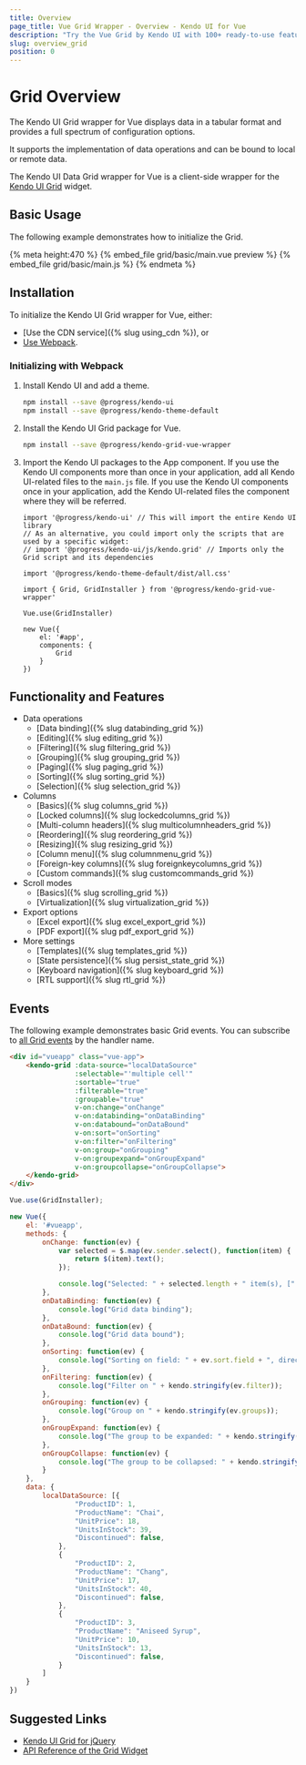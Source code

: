 ```yaml
---
title: Overview
page_title: Vue Grid Wrapper - Overview - Kendo UI for Vue
description: "Try the Vue Grid by Kendo UI with 100+ ready-to-use features covering everything from paging, sorting, filtering and data editing to grouping."
slug: overview_grid
position: 0
---
```


# Grid Overview

The Kendo UI Grid wrapper for Vue displays data in a tabular format and provides a full spectrum of configuration options.

It supports the implementation of data operations and can be bound to local or remote data.

The Kendo UI Data Grid wrapper for Vue is a client-side wrapper for the [Kendo UI Grid](https://docs.telerik.com/kendo-ui/api/javascript/ui/grid) widget.

## Basic Usage

The following example demonstrates how to initialize the Grid.

{% meta height:470 %}
{% embed_file grid/basic/main.vue preview %}
{% embed_file grid/basic/main.js %}
{% endmeta %}

## Installation

To initialize the Kendo UI Grid wrapper for Vue, either:

* [Use the CDN service]({% slug using_cdn %}), or
* [Use Webpack](#toc-initializing-with-webpack).

### Initializing with Webpack

1. Install Kendo UI and add a theme.

    ```sh
    npm install --save @progress/kendo-ui
    npm install --save @progress/kendo-theme-default
    ```

1. Install the Kendo UI Grid package for Vue.

    ```sh
    npm install --save @progress/kendo-grid-vue-wrapper
    ```

1. Import the Kendo UI packages to the App component. If you use the Kendo UI components more than once in your application, add all Kendo UI-related files to the `main.js` file. If you use the Kendo UI components once in your application, add the Kendo UI-related files the component where they will be referred.

    ```js-no-run
    import '@progress/kendo-ui' // This will import the entire Kendo UI library
    // As an alternative, you could import only the scripts that are used by a specific widget:
    // import '@progress/kendo-ui/js/kendo.grid' // Imports only the Grid script and its dependencies

    import '@progress/kendo-theme-default/dist/all.css'

    import { Grid, GridInstaller } from '@progress/kendo-grid-vue-wrapper'

    Vue.use(GridInstaller)

    new Vue({
        el: '#app',
        components: {
            Grid
        }
    })
    ```

## Functionality and Features

* Data operations
    * [Data binding]({% slug databinding_grid %})
    * [Editing]({% slug editing_grid %})
    * [Filtering]({% slug filtering_grid %})
    * [Grouping]({% slug grouping_grid %})
    * [Paging]({% slug paging_grid %})
    * [Sorting]({% slug sorting_grid %})
    * [Selection]({% slug selection_grid %})
* Columns
    * [Basics]({% slug columns_grid %})
    * [Locked columns]({% slug lockedcolumns_grid %})
    * [Multi-column headers]({% slug multicolumnheaders_grid %})
    * [Reordering]({% slug reordering_grid %})
    * [Resizing]({% slug resizing_grid %})
    * [Column menu]({% slug columnmenu_grid %})
    * [Foreign-key columns]({% slug foreignkeycolumns_grid %})
    * [Custom commands]({% slug customcommands_grid %})
* Scroll modes
    * [Basics]({% slug scrolling_grid %})
    * [Virtualization]({% slug virtualization_grid %})
* Export options
    * [Excel export]({% slug excel_export_grid %})
    * [PDF export]({% slug pdf_export_grid %})
* More settings
    * [Templates]({% slug templates_grid %})
    * [State persistence]({% slug persist_state_grid %})
    * [Keyboard navigation]({% slug keyboard_grid %})
    * [RTL support]({% slug rtl_grid %})

## Events

The following example demonstrates basic Grid events. You can subscribe to [all Grid events](https://docs.telerik.com/kendo-ui/api/javascript/ui/grid#events) by the handler name.

```html
<div id="vueapp" class="vue-app">
    <kendo-grid :data-source="localDataSource"
                :selectable="'multiple cell'"
                :sortable="true"
                :filterable="true"
                :groupable="true"
                v-on:change="onChange"
                v-on:databinding="onDataBinding"
                v-on:databound="onDataBound"
                v-on:sort="onSorting"
                v-on:filter="onFiltering"
                v-on:group="onGrouping"
                v-on:groupexpand="onGroupExpand"
                v-on:groupcollapse="onGroupCollapse">
    </kendo-grid>
</div>
```
```js
Vue.use(GridInstaller);

new Vue({
    el: '#vueapp',
    methods: {
        onChange: function(ev) {
            var selected = $.map(ev.sender.select(), function(item) {
                return $(item).text();
            });

            console.log("Selected: " + selected.length + " item(s), [" + selected.join(", ") + "]");
        },
        onDataBinding: function(ev) {
            console.log("Grid data binding");
        },
        onDataBound: function(ev) {
            console.log("Grid data bound");
        },
        onSorting: function(ev) {
            console.log("Sorting on field: " + ev.sort.field + ", direction:" + (ev.sort.dir || "none"));
        },
        onFiltering: function(ev) {
            console.log("Filter on " + kendo.stringify(ev.filter));
        },
        onGrouping: function(ev) {
            console.log("Group on " + kendo.stringify(ev.groups));
        },
        onGroupExpand: function(ev) {
            console.log("The group to be expanded: " + kendo.stringify(ev.group));
        },
        onGroupCollapse: function(ev) {
            console.log("The group to be collapsed: " + kendo.stringify(ev.group));
        }
    },
    data: {
        localDataSource: [{
                "ProductID": 1,
                "ProductName": "Chai",
                "UnitPrice": 18,
                "UnitsInStock": 39,
                "Discontinued": false,
            },
            {
                "ProductID": 2,
                "ProductName": "Chang",
                "UnitPrice": 17,
                "UnitsInStock": 40,
                "Discontinued": false,
            },
            {
                "ProductID": 3,
                "ProductName": "Aniseed Syrup",
                "UnitPrice": 10,
                "UnitsInStock": 13,
                "Discontinued": false,
            }
        ]
    }
})
```

## Suggested Links

* [Kendo UI Grid for jQuery](https://docs.telerik.com/kendo-ui/controls/data-management/grid/overview)
* [API Reference of the Grid Widget](https://docs.telerik.com/kendo-ui/api/javascript/ui/grid)
